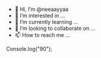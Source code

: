 - 👋 Hi, I’m @neeaayyaa
- 👀 I’m interested in ...
- 🌱 I’m currently learning ...
- 💞️ I’m looking to collaborate on ...
- 📫 How to reach me ...

<!---
neeaayyaa/neeaayyaa is a ✨ special ✨ repository because its `README.md` (this file) appears on your GitHub profile.
You can click the Preview link to take a look at your changes.
--->
Console.log("90");
